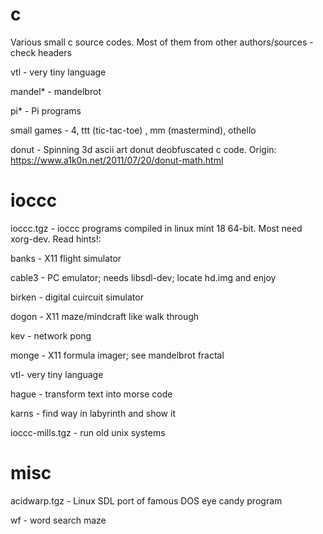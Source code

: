 # c

Various small c source codes. Most of them from other authors/sources - check headers

vtl - very tiny language

mandel* - mandelbrot

pi* - Pi programs

small games - 4, ttt (tic-tac-toe) , mm (mastermind), othello

donut - Spinning 3d ascii art donut deobfuscated c code. Origin: https://www.a1k0n.net/2011/07/20/donut-math.html

# ioccc

ioccc.tgz - ioccc programs compiled in linux mint 18 64-bit. Most need xorg-dev. Read hints!:

banks - X11 flight simulator

cable3 - PC emulator; needs libsdl-dev; locate hd.img and enjoy

birken - digital cuircuit simulator

dogon - X11 maze/mindcraft like walk through

kev - network pong

monge - X11 formula imager; see mandelbrot fractal

vtl- very tiny language

hague - transform text into morse code

karns - find way in labyrinth and show it

ioccc-mills.tgz - run old unix systems

# misc

acidwarp.tgz - Linux SDL port of famous DOS eye candy program

wf - word search maze
